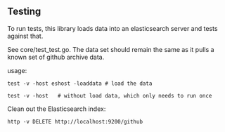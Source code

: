 
Testing
-----------------

To run tests, this library loads data into an elasticsearch server and tests against that.

See core/test_test.go.   The data set should remain the same as it pulls a known set of github archive data.

usage:

    test -v -host eshost -loaddata # load the data
    
    test -v -host   # without load data, which only needs to run once

Clean out the Elasticsearch index:
    
    http -v DELETE http://localhost:9200/github